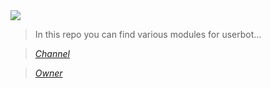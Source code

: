 <img src="https://te.legra.ph/file/174d9fa73a9e3299acd88.jpg">

> In this repo you can find various modules for userbot...


> <i><a href="https://t.me/amoremods">Channel</a></i>

> <i><a href="https://t.me/xdsxde">Owner</a></i>
